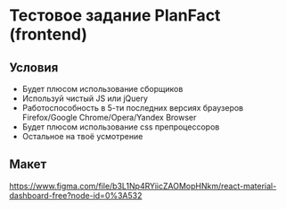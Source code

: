# Тестовое задание PlanFact (frontend)

## Условия

- Будет плюсом использование сборщиков 
- Используй чистый JS или jQuery
- Работоспособность в 5-ти последних версиях браузеров Firefox/Google Chrome/Opera/Yandex Browser
- Будет плюсом использование css препроцессоров 
- Остальное на твоё усмотрение

## Макет

https://www.figma.com/file/b3L1Np4RYiicZAOMopHNkm/react-material-dashboard-free?node-id=0%3A532
